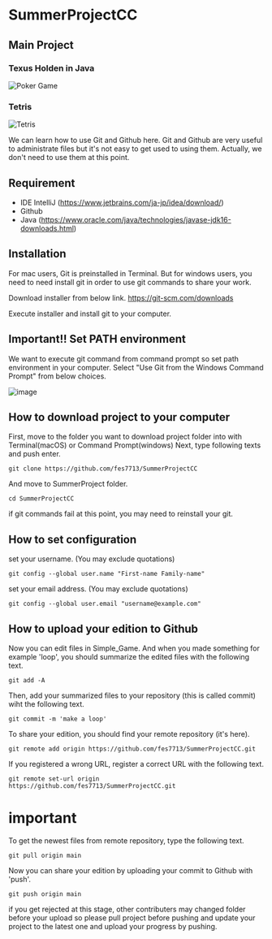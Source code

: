 # SummerProjectCC

## Main Project
### Texus Holden in Java
![Poker Game](https://user-images.githubusercontent.com/71058334/127112991-8888b7e8-fe70-4306-a5b5-9a45a15edc8a.PNG)

### Tetris
![Tetris](https://user-images.githubusercontent.com/71058334/127113068-01101eea-00e2-46b9-b0e5-e5fef99c141b.PNG)


We can learn how to use Git and Github here.
Git and Github are very useful to administrate files but it's not easy to get used to using them.
Actually, we don't need to use them at this point.

## Requirement
* IDE IntelliJ (https://www.jetbrains.com/ja-jp/idea/download/)
* Github
* Java (https://www.oracle.com/java/technologies/javase-jdk16-downloads.html)


## Installation
For mac users, Git is preinstalled in Terminal. But for windows users, you need to need install git in order to use git commands to share your work.

Download installer from below link.
https://git-scm.com/downloads



Execute installer and install git to your computer.

## Important!! Set PATH environment
We want to execute git command from command prompt so set path environment in your computer. Select "Use Git from the Windows Command Prompt" from below choices.

![image](https://user-images.githubusercontent.com/71058334/116184288-6ea2f280-a75a-11eb-813f-1520f797e616.png)


## How to download project to your computer
First, move to the folder you want to download project folder into with Terminal(macOS) or Command Prompt(windows)
Next, type following texts and push enter.

```
git clone https://github.com/fes7713/SummerProjectCC
```
And move to SummerProject folder.
```
cd SummerProjectCC
```
if git commands fail at this point, you may need to reinstall your git.

## How to set configuration
set your username. (You may exclude quotations)
```
git config --global user.name "First-name Family-name"
```
set your email address. (You may exclude quotations)
```
git config --global user.email "username@example.com"
```

## How to upload your edition to Github
Now you can edit files in Simple_Game. And when you made something for example 'loop', you should summarize the edited files with the following text.
```
git add -A
```

Then, add your summarized files to your repository (this is called commit) wiht the following text.
```
git commit -m 'make a loop'
```

To share your edition, you should find your remote repository (it's here).
```
git remote add origin https://github.com/fes7713/SummerProjectCC.git
```

If you registered a wrong URL, register a correct URL with the following text.
```
git remote set-url origin https://github.com/fes7713/SummerProjectCC.git
```

# important
To get the newest files from remote repository, type the following text.
```
git pull origin main
```

Now you can share your edition by uploading your commit to Github with 'push'.
```
git push origin main
```
if you get rejected at this stage, other contributers may changed folder before your upload so please pull project before pushing and update your project to the latest one
and upload your progress by pushing.
